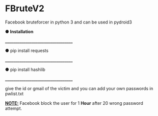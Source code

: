 # FBruteV2
Facebook bruteforcer in python 3 and can be used in pydroid3


<b>● Installation</b>

<b>_________________________________</b>

<b>●</b> pip install requests


<b>_________________________________</b>

<b>●</b> pip install hashlib


<b>_________________________________</b>

give the id or gmail of the victim and you can add your own passwords in pwlist.txt

<b><u>NOTE:</u></b> Facebook block the user for 1 <b>Hour</b> after 20 wrong password attempt.

